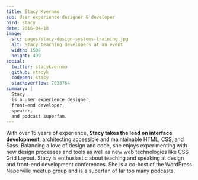 ```yaml
---
title: Stacy Kvernmo
sub: User experience designer & developer
bird: stacy
date: 2016-04-18
image:
  src: pages/stacy-design-systems-training.jpg
  alt: Stacy teaching developers at an event
  width: 1500
  height: 499
social:
  twitter: stacykvernmo
  github: stacyk
  codepen: stacy
  stackoverflow: 7033764
summary: |
  Stacy
  is a user experience designer,
  front-end developer,
  speaker,
  and podcast superfan.
---
```


With over 15 years of experience,
**Stacy takes the lead on interface development**,
architecting accessible and maintainable
HTML, CSS, and Sass.
Balancing a love of design and code,
she enjoys experimenting with new design processes and tools
as well as new web technologies like CSS Grid Layout.
Stacy is enthusiastic about teaching and speaking
at design and front-end development conferences.
She is a co-host of the WordPress Naperville meetup group
and is a superfan of far too many podcasts.
